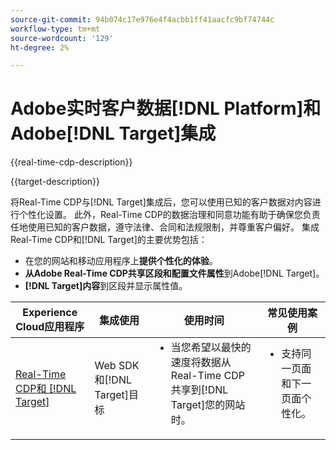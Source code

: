 ```yaml
---
source-git-commit: 94b074c17e976e4f4acbb1ff41aacfc9bf74744c
workflow-type: tm+mt
source-wordcount: '129'
ht-degree: 2%

---
```



# Adobe实时客户数据[!DNL Platform]和Adobe[!DNL Target]集成

{{real-time-cdp-description}}

{{target-description}}

将Real-Time CDP与[!DNL Target]集成后，您可以使用已知的客户数据对内容进行个性化设置。 此外，Real-Time CDP的数据治理和同意功能有助于确保您负责任地使用已知的客户数据，遵守法律、合同和法规限制，并尊重客户偏好。 集成Real-Time CDP和[!DNL Target]的主要优势包括：

+ 在您的网站和移动应用程序上&#x200B;**提供个性化的体验**。
+ **从Adobe Real-Time CDP共享区段和配置文件属性**&#x200B;到Adobe[!DNL Target]。
+ **[!DNL Target]内容**&#x200B;到区段并显示属性值。

<table>
    <thead>
        <tr>
            <th>Experience Cloud应用程序</th>
            <th>集成使用</th>
            <th>使用时间</th>
            <th>常见使用案例</th>
        </tr>
    </thead>
    <tbody>
    <tr>
        <td><a href="../../integrations/tutorials/rtcdp-target/web-sdk-and-target-destination.md" target="_blank" rel="noreferrer">Real-Time CDP和 [!DNL Target]</a></td>
        <td>Web SDK和[!DNL Target]目标</td>
        <td>
            <ul style="margin-top: 0;">
                <li>当您希望以最快的速度将数据从Real-Time CDP共享到[!DNL Target]您的网站时。</li>
            </ul>
        </td>
        <td>
            <ul style="margin-top: 0;" >
                <li>支持同一页面和下一页面个性化。</li>
            </ul>
        </td>
    </tr>
    <!--<tr>
        <td>Real-Time CDP and [!DNL Target]</a></td>
        <td><a href="../../integrations/tutorials/rtcdp-target/mobile-sdk-and-target-destination.md" target="_blank" rel="noreferrer">Mobile SDK and [!DNL Target] destination</td>
        <td>
            <ul style="margin-top: 0;">
                <li>When you want the fastest sharing of data from Real-Time CDP to [!DNL Target] for your mobile application.</li>
            </ul>
        </td>
        <td>
            <ul style="margin-top: 0;">
                <li>Supports same-view and next-view personalization.</li>
            </ul>
        </td>
    </tr>           
    <tr>
        <td>Real-Time CDP and [!DNL Target]</td>
        <td><a href="../../integrations/tutorials/rtcdp-target/atjs-and-target-destination.md" target="_blank" rel="noreferrer">at.js and [!DNL Target] destination</a></td>
        <td>
            <ul style="margin-top: 0;">
                <li>When next-session personalization is sufficient on your website.</li>
            </ul>
        </td>
        <td>
            <ul style="margin-top: 0;">
                <li>Supports next-session personalization.</li>
            </ul>
        </td>
    </tr>    -->
    </tbody>
</table>
